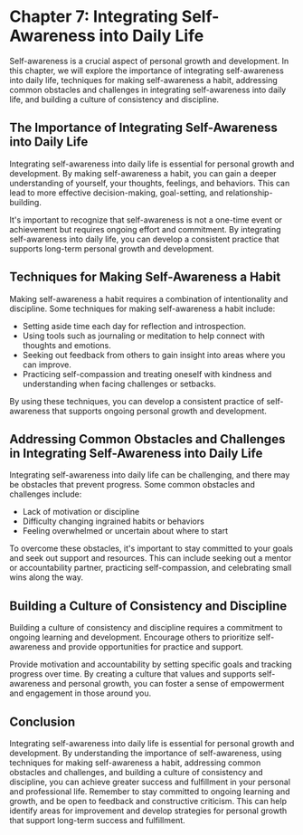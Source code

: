 Chapter 7: Integrating Self-Awareness into Daily Life
=====================================================

Self-awareness is a crucial aspect of personal growth and development. In this chapter, we will explore the importance of integrating self-awareness into daily life, techniques for making self-awareness a habit, addressing common obstacles and challenges in integrating self-awareness into daily life, and building a culture of consistency and discipline.

The Importance of Integrating Self-Awareness into Daily Life
------------------------------------------------------------

Integrating self-awareness into daily life is essential for personal growth and development. By making self-awareness a habit, you can gain a deeper understanding of yourself, your thoughts, feelings, and behaviors. This can lead to more effective decision-making, goal-setting, and relationship-building.

It's important to recognize that self-awareness is not a one-time event or achievement but requires ongoing effort and commitment. By integrating self-awareness into daily life, you can develop a consistent practice that supports long-term personal growth and development.

Techniques for Making Self-Awareness a Habit
--------------------------------------------

Making self-awareness a habit requires a combination of intentionality and discipline. Some techniques for making self-awareness a habit include:

* Setting aside time each day for reflection and introspection.
* Using tools such as journaling or meditation to help connect with thoughts and emotions.
* Seeking out feedback from others to gain insight into areas where you can improve.
* Practicing self-compassion and treating oneself with kindness and understanding when facing challenges or setbacks.

By using these techniques, you can develop a consistent practice of self-awareness that supports ongoing personal growth and development.

Addressing Common Obstacles and Challenges in Integrating Self-Awareness into Daily Life
----------------------------------------------------------------------------------------

Integrating self-awareness into daily life can be challenging, and there may be obstacles that prevent progress. Some common obstacles and challenges include:

* Lack of motivation or discipline
* Difficulty changing ingrained habits or behaviors
* Feeling overwhelmed or uncertain about where to start

To overcome these obstacles, it's important to stay committed to your goals and seek out support and resources. This can include seeking out a mentor or accountability partner, practicing self-compassion, and celebrating small wins along the way.

Building a Culture of Consistency and Discipline
------------------------------------------------

Building a culture of consistency and discipline requires a commitment to ongoing learning and development. Encourage others to prioritize self-awareness and provide opportunities for practice and support.

Provide motivation and accountability by setting specific goals and tracking progress over time. By creating a culture that values and supports self-awareness and personal growth, you can foster a sense of empowerment and engagement in those around you.

Conclusion
----------

Integrating self-awareness into daily life is essential for personal growth and development. By understanding the importance of self-awareness, using techniques for making self-awareness a habit, addressing common obstacles and challenges, and building a culture of consistency and discipline, you can achieve greater success and fulfillment in your personal and professional life. Remember to stay committed to ongoing learning and growth, and be open to feedback and constructive criticism. This can help identify areas for improvement and develop strategies for personal growth that support long-term success and fulfillment.


